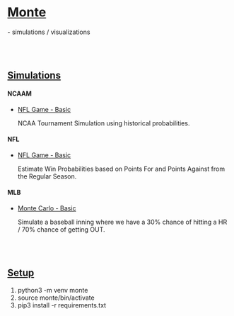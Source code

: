 # <b><u>Monte</b></u>

<p>
  - simulations / visualizations
</p>

<br />
<br />

## <b><u>Simulations</u></b>

#### <b>NCAAM</b>

- [NFL Game - Basic](https://github.com/dpasse/monte/blob/main/workspace/ncaa/sim-tourny.ipynb)<br/><p>NCAA Tournament Simulation using historical probabilities.</p>

#### <b>NFL</b>

- [NFL Game - Basic](https://github.com/dpasse/monte/blob/main/workspace/nfl/sim-game-basic.ipynb)<br/><p>Estimate Win Probabilities based on Points For and Points Against from the Regular Season.</p>

#### <b>MLB</b>

- [Monte Carlo - Basic](https://github.com/dpasse/monte/blob/main/workspace/mlb/monte-carlo-basic.ipynb)<br/><p>Simulate a baseball inning where we have a 30% chance of hitting a HR / 70% chance of getting OUT.</p>

<br />
<br />

## <b><u>Setup</u></b>

1.  python3 -m venv monte
2.  source monte/bin/activate
3.  pip3 install -r requirements.txt
